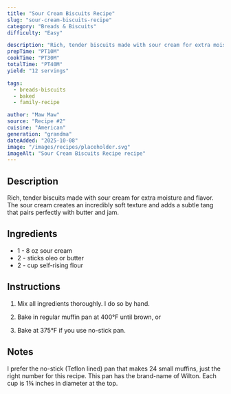 ```yaml
---
title: "Sour Cream Biscuits Recipe"
slug: "sour-cream-biscuits-recipe"
category: "Breads & Biscuits"
difficulty: "Easy"

description: "Rich, tender biscuits made with sour cream for extra moisture and flavor. The sour cream creates an incredibly soft texture and adds a subtle tang that pairs perfectly with butter and jam."
prepTime: "PT10M"
cookTime: "PT30M"
totalTime: "PT40M"
yield: "12 servings"

tags:
  - breads-biscuits
  - baked
  - family-recipe

author: "Maw Maw"
source: "Recipe #2"
cuisine: "American"
generation: "grandma"
dateAdded: "2025-10-08"
image: "/images/recipes/placeholder.svg"
imageAlt: "Sour Cream Biscuits Recipe recipe"
---
```


## Description

Rich, tender biscuits made with sour cream for extra moisture and flavor. The sour cream creates an incredibly soft texture and adds a subtle tang that pairs perfectly with butter and jam.

## Ingredients

- 1 - 8 oz sour cream
- 2 - sticks oleo or butter
- 2 - cup self-rising flour

## Instructions

1. Mix all ingredients thoroughly. I do so by hand.

2. Bake in regular muffin pan at 400°F until brown, or

3. Bake at 375°F if you use no-stick pan.

## Notes

I prefer the no-stick (Teflon lined) pan that makes 24 small muffins, just the right number for this recipe. This pan has the brand-name of Wilton. Each cup is 1¾ inches in diameter at the top.